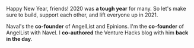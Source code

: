 Happy New Year, friends! 2020 was **a tough year** for many. So let's make sure to build, support each other, and lift everyone up in 2021.

Naval's the __co-founder__ of AngelList and Epinions.
I'm the __co-founder__ of AngelList with Navel.
I __co-authored__ the Venture Hacks blog with him __back in the day__.
